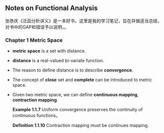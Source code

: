 ## Notes on Functional Analysis

张恭庆《泛函分析讲义》是一本好书，这里是我的学习笔记，旨在并做适当总结，对书中的GAP和错误予以说明，。

### Chapter 1 Metric Space

* **metric space** is a set with distance.

* **distance** is a real-valued bi-variate function.

* The reason to define distance is to describe **convergence**.

* The concept of **close** set and **complete** can be introduced to metric space.

* Given two metric space, we can define **continuous mapping**, **contraction mapping**.

  

  **Example 1.1.7** Uniform convergence preserves the continuity of continuous functions。

  **Definition 1.1.10** Contraction mapping must be continues mapping.

